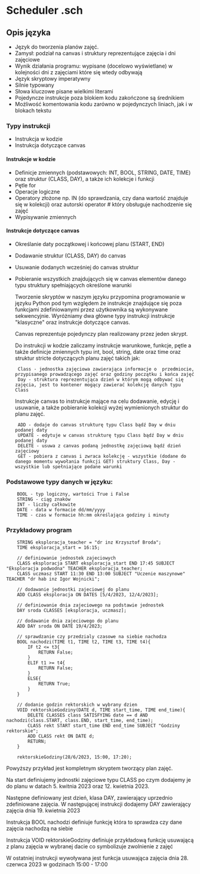 # Scheduler .sch

## Opis języka
    
 - Język do tworzenia planów zajęć.
 - Zamysł: podział na canvas i struktury reprezentujące zajęcia i dni zajęciowe
 - Wynik działania programu: wypisane (docelowo wyświetlane) w kolejności dni z zajęciami które się wtedy odbywają 
 - Język skryptowy imperatywny
 - Silnie typowany
 - Słowa kluczowe pisane wielkimi literami
 - Pojedyncze instrukcje poza blokiem kodu zakończone są średnikiem
 - Możliwość komentowania kodu zarówno w pojedynczych liniach, jak i w blokach tekstu
     
### Typy instrukcji
 - Instrukcja w kodzie
 - Instrukcja dotyczące canvas
    
#### Instrukcje w kodzie
 - Definicje zmiennych (podstawowych: INT, BOOL, STRING, DATE, TIME) oraz struktur (CLASS, DAY), a także ich kolekcje i funkcji
 - Pętle for
 - Operacje logiczne 
 - Operatory złożone np. IN (do sprawdzania, czy dana wartość znajduje się w kolekcji) oraz autorski operator # który obsługuje nachodzenie się zajęć
 - Wypisywanie zmiennych

#### Instrukcje dotyczące canvas
 - Określanie daty początkowej i końcowej planu (START, END)
 - Dodawanie struktur (CLASS, DAY) do canvas
 - Usuwanie dodanych wcześniej do canvas struktur
 - Pobieranie wszystkich znajdujących się w canvas elementów danego typu struktury spełniających określone warunki 
 
    Tworzenie skryptów w naszym języku przypomina programowanie w języku Python pod tym względem że instrukcje znajdujące się poza funkcjami zdefiniowanymi przez użytkownika są wykonywane sekwencyjnie. 
    Wyróżniamy dwa główne typy instrukcji instrukcje "klasyczne" oraz instrukcje dotyczące canvas.
    
    Canvas reprezentuje pojedynczy plan realizowany przez jeden skrypt. 
    
    Do instrukcji w kodzie zaliczamy instrukcje warunkowe, funkcje, pętle a także definicje zmiennych typu int, bool, string, date oraz time oraz struktur stricte dotyczących planu zajęć takich jak:
    
        Class - jednostka zajęciowa zawierająca informacje o  przedmiocie, przypisanego prowadzącego zajęć oraz godziny początku i końca zajęć
        Day - struktura reprezentująca dzień w którym mogą odbywać się zajęcia, jest to kontener mogący zawierać kolekcję danych typu Class
    
    Instrukcje canvas to instrukcje mające na celu dodawanie, edycję i usuwanie, a także pobieranie kolekcji wyżej wymienionych struktur do planu zajęć. 
        
        ADD - dodaje do canvas strukturę typu Class bądź Day w dniu podanej daty
        UPDATE - edytuje w canvas strukturę typu Class bądź Day w dniu podanej daty
        DELETE - usuwa z canvas podaną jednostkę zajęciową bądź dzień zajęciowy
        GET - pobiera z canvas i zwraca kolekcję - wszystkie (dodane do danego momentu wywołania funkcji GET) struktury Class, Day - wszystkie lub spełniające podane warunki
        
### Podstawowe typy danych w języku:
    
        BOOL - typ logiczny, wartości True i False
        STRING - ciąg znaków
        INT - liczby całkowite
        DATE - data w formacie dd/mm/yyyy
        TIME - czas w formacie hh:mm określająca godziny i minuty
    
### Przykładowy program
    
        STRING eksploracja_teacher = "dr inz Krzysztof Broda";
        TIME eksploracja_start = 16:15;

        // definiowanie jednostek zajeciowych
        CLASS eksploracja START eksploracja_start END 17:45 SUBJECT "Eksploracja podwodna" TEACHER eksploracja_teacher;
        CLASS uczmasz START 11:30 END 13:00 SUBJECT "Uczenie maszynowe" TEACHER "dr hab inz Igor Wojnicki";

        // dodawanie jednostki zajeciowej do planu
        ADD CLASS eksploracja ON DATES [5/4/2023, 12/4/2023];

        // definiowanie dnia zajeciowego na podstawie jednostek
        DAY sroda CLASSES [eksploracja, uczmasz];

        // dodawanie dnia zajeciowego do planu
        ADD DAY sroda ON DATE 19/4/2023;
    
        // sprawdzanie czy przedzialy czasowe na siebie nachodza
        BOOL nachodzi(TIME t1, TIME t2, TIME t3, TIME t4){
            IF t2 <= t3{
                RETURN False;
            }
            ELIF t1 >= t4{
                RETURN False;
            }
            ELSE{
                RETURN True;
            }
        }
    
        // dodanie godzin rektorskich w wybrany dzien
        VOID rektorskieGodziny(DATE d, TIME start_time, TIME end_time){
            DELETE CLASSES class SATISFYING date == d AND nachodzi(class.START, class.END, start_time, end_time);
            CLASS rekt START start_time END end_time SUBJECT "Godziny rektorskie";
            ADD CLASS rekt ON DATE d;
            RETURN;
        }
    
        rektorskieGodziny(28/6/2023, 15:00, 17:20);
        
Powyższy przykład jest kompletnym skryptem tworzący plan zajęć.

Na start definiujemy jednostki zajęciowe typu CLASS po czym dodajemy je do planu w datach 5. kwitnia 2023 oraz 12. kwietnia 2023.

Następne definiowany jest dzień, klasa DAY, zawierający uprzednio zdefiniowane zajęcia. W następującej instrukcji dodajemy DAY zawierający zajęcia dnia 19. kwietnia 2023

Instrukcja BOOL nachodzi definiuje funkcję która to sprawdza czy dane zajęcia nachodzą na siebie

Instrukcja VOID rektorskieGodziny definiuje przykładową funkcję usuwającą z planu zajęcia w wybranej dacie co symbolizuje zwolnienie z zajęć

W ostatniej instrukcji wywoływana jest funkcja usuwająca zajęcia dnia 28. czerwca 2023 w godzinach 15:00 - 17:00




